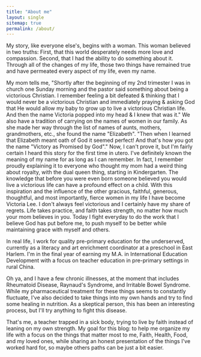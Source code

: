 ```yaml
---
title: "About me"
layout: single
sitemap: true
permalink: /about/
---
```


My story, like everyone else's, begins with a woman. This woman believed in two truths: First, that this world desperately needs more love and compassion. Second, that I had the ability to do something about it.  Through all of the changes of my life, those two things have remained true and have permeated every aspect of my life, even my name.

My mom tells me, "Shortly after the beginning of my 2nd trimester I was in church one Sunday morning and the pastor said something about being a victorious Christian. I remember feeling a bit defeated & thinking that I would never be a victorious Christian and immediately praying & asking God that He would allow my baby to grow up to live a victorious Christian life. And then the name Victoria popped into my head & I knew that was it." We also have a tradition of carrying on the names of women in our family. As she made her way through the list of names of aunts, mothers, grandmothers, etc., she found the name "Elizabeth". "Then when I learned that Elizabeth meant oath of God it seemed perfect! And that's how you got the name "Victory as Promised  by God"." Now, I can't prove it, but I'm fairly certain I heard this story for the first time in utero. I've definitely known the meaning of my name for as long as I can remember. In fact, I remember proudly explaining it to everyone who thought my mom had a weird thing about royalty, with the dual queen thing, starting in Kindergarten. The knowledge that before you were even born someone believed you would live a victorious life can have a profound effect on a child. With this inspiration and the influence of the other gracious, faithful, generous, thoughtful, and most importantly, fierce women in my life I have become Victoria Lee. I don't always feel victorious and I certainly have my share of regrets. Life takes practice, and faith takes strength, no matter how much your mom believes in you. Today I fight everyday to do the work that I believe God has put before me, to push myself to be better while maintaining grace with myself and others.

In real life, I work for quality pre-primary education for the underserved, currently as a literacy and art enrichment coordinator at a preschool in East Harlem. I'm in the final year of earning my M.A. in International Education Development with a focus on teacher education in pre-primary settings in rural China.

Oh ya, and I have a few chronic illnesses, at the moment that includes Rheumatoid Disease, Raynaud's Syndrome, and Irritable Bowel Syndrome. While my pharmaceutical treatment for these things seems to constantly fluctuate, I've also decided to take things into my own hands and try to find some healing in nutrition. As a skeptical person, this has been an interesting process, but I'll try anything to fight this disease. 

That's me, a teacher trapped in a sick body, trying to live by faith instead of leaning on my own strength. My goal for this blog: to help me organize my life with a focus on the things that matter most to me, Faith, Health, Food, and my loved ones, while sharing an honest presentation of the things I've worked hard for, so maybe others paths can be just a bit easier.  
